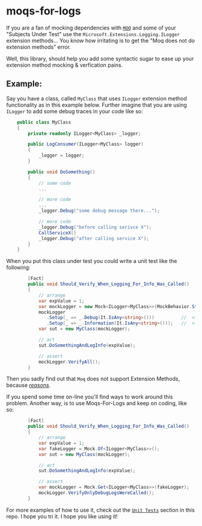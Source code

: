 # moqs-for-logs

If you are a fan of mocking dependencies with [`MOQ`](https://github.com/moq/moq4#moq) and some of your "Subjects Under Test" use the `Microsoft.Extensions.Logging.ILogger` extension methods... You know how irritating is to get the "Moq does not do extension methods" error.

Well, this library, should help you add some syntactic sugar to ease up your extension method mocking & verfication pains.

## Example:

Say you have a class, called `MyClass` that uses `ILogger` extension method functionality as in this example below.
Further imagine that you are using `ILogger` to add some debug traces in your code like so:

```cs
    public class MyClass
    {
        private readonly ILogger<MyClass> _logger;

        public LogConsumer(ILogger<MyClass> logger)
        {
            _logger = logger;
        }

        public void DoSomething()
        {
            // some code
            ...

            // more code
            ...
            _logger.Debug("some debug message there...");

            // more code
            _logger.Debug("before calling serivce X");
            CallServiceX()
            _logger.Debug("after calling service X");
        }
    }
```

When you put this class under test you could write a unit test like the following:

```cs
        [Fact]
        public void Should_Verify_When_Logging_For_Info_Was_Called()
        {
            // arrange
            var expValue = 1;
            var mockLogger = new Mock<ILogger<MyClass>>(MockBehavior.Strict);
            mockLogger
               .Setup(_ => _.Debug(It.IsAny<string>()))          //  <--- Moq does not support Extension Methods!
               .Setup(_ => _.Information(It.IsAny<string>()));   //  <--- Moq does not support Extension Methods!
            var sut = new MyClass(mockLogger);

            // act
            sut.DoSomethingAndLogInfo(expValue);

            // assert
            mockLogger.VerifyAll();
        }
```

Then you sadly find out that `Moq` does not support Extension Methods, because [_reasons_](https://github.com/Moq/moq4/issues/189).

If you spend some time on-line you'll find ways to work around this problem. Another way, is to use Moqs-For-Logs and keep on coding, like so:

```cs
        [Fact]
        public void Should_Verify_When_Logging_For_Info_Was_Called()
        {
            // arrange
            var expValue = 1;
            var fakeLogger = Mock.Of<ILogger<MyClass>>();
            var sut = new MyClass(mockLogger);

            // act
            sut.DoSomethingAndLogInfo(expValue);

            // assert
            var mockLogger = Mock.Get<ILogger<MyClass>>(fakeLogger);
            mockLogger.VerifyOnlyDebugLogsWereCalled();
        }
```

For more examples of how to use it, check out the [`Unit Tests`](./src/tests/MockLoggerForExtensionTests.cs) section in this repo.
I hope you tri it. I hope you like using it!
